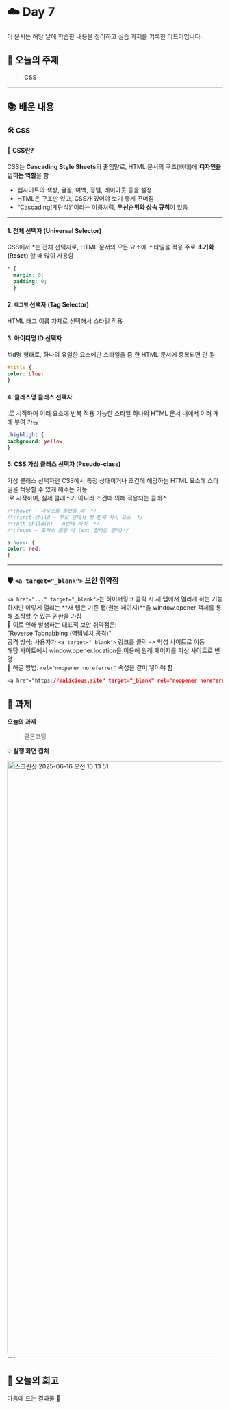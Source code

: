 # ☁️ Day 7
이 문서는 해당 날에 학습한 내용을 정리하고 실습 과제를 기록한 리드미입니다.

## 🔖 오늘의 주제
> **CSS**

---

## 📚 배운 내용

### 🛠️ CSS

#### 🎨 CSS란?
CSS는 **Cascading Style Sheets**의 줄임말로, HTML 문서의 구조(뼈대)에 **디자인을 입히는 역할**을 함

- 웹사이트의 색상, 글꼴, 여백, 정렬, 레이아웃 등을 설정
- HTML은 구조만 있고, CSS가 있어야 보기 좋게 꾸며짐
- “Cascading(계단식)”이라는 이름처럼, **우선순위와 상속 규칙**이 있음

---

#### 1. 전체 선택자 (Universal Selector)  
CSS에서 *는 전체 선택자로, HTML 문서의 모든 요소에 스타일을 적용
주로 **초기화(Reset)** 할 때 많이 사용함

```css
* {
  margin: 0;
  padding: 0;
  }
```
#### 2. `태그명` 선택자 (Tag Selector)
HTML 태그 이름 자체로 선택해서 스타일 적용

#### 3. 아이디명 ID 선택자
#id명 형태로, 하나의 유일한 요소에만 스타일을 줌
한 HTML 문서에 중복되면 안 됨

```css
#title {
color: blue;
}
```
#### 4. 클래스명 클래스 선택자
.로 시작하며 여러 요소에 반복 적용 가능한 스타일
하나의 HTML 문서 내에서 여러 개에 부여 가능

```css
.highlight {
background: yellow;
}
```

#### 5. CSS 가상 클래스 선택자 (Pseudo-class)
가상 클래스 선택자란 CSS에서 특정 상태이거나 조건에 해당하는 HTML 요소에 스타일을 적용할 수 있게 해주는 기능  
:로 시작하며, 실제 클래스가 아니라 조건에 의해 적용되는 클래스

```css
/*:hover — 마우스를 올렸을 때  */
/*:first-child — 부모 안에서 첫 번째 자식 요소  */
/*:nth-child(n) — n번째 자식  */
/*:focus — 포커스 됐을 때 (ex: 입력창 클릭)*/

a:hover {
color: red;
}
```

---
### 🛡️ `<a target="_blank">` 보안 취약점
`<a href="..." target="_blank">`는 하이퍼링크 클릭 시 새 탭에서 열리게 하는 기능  
하지만 이렇게 열리는 **새 탭은 기존 탭(원본 페이지)**을 window.opener 객체를 통해 조작할 수 있는 권한을 가짐  
📛 이로 인해 발생하는 대표적 보안 취약점은:  
"Reverse Tabnabbing (역탭납치 공격)"  
공격 방식:
사용자가 `<a target="_blank">` 링크를 클릭 -> 악성 사이트로 이동          
해당 사이트에서 window.opener.location을 이용해 원래 페이지를 피싱 사이트로 변경  
🔐 해결 방법:
`rel="noopener noreferrer"` 속성을 같이 넣어야 함
```css
<a href="https://malicious.site" target="_blank" rel="noopener noreferrer">악성 링크</a>
```


## 📝 과제

**오늘의 과제**
> 클론코딩

💡 **실행 화면 캡처**

<img width="1379" alt="스크린샷 2025-06-16 오전 10 13 51" src="https://github.com/user-attachments/assets/d2a53471-963f-4e94-bc37-05417af2f1b6" />
---

## 💭 오늘의 회고
마음에 드는 결과물 🎀

